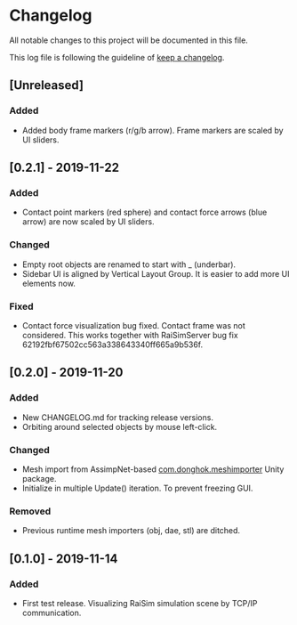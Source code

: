 # Changelog

All notable changes to this project will be documented in this file.

This log file is following the guideline of [keep a changelog](https://keepachangelog.com).

## [Unreleased]
### Added
- Added body frame markers (r/g/b arrow). Frame markers are scaled by UI sliders.

## [0.2.1] - 2019-11-22

### Added
- Contact point markers (red sphere) and contact force arrows (blue arrow) are now scaled by UI sliders.

### Changed
- Empty root objects are renamed to start with _ (underbar). 
- Sidebar UI is aligned by Vertical Layout Group. It is easier to add more UI elements now. 

### Fixed
- Contact force visualization bug fixed. Contact frame was not considered. This works together with RaiSimServer bug fix 62192fbf67502cc563a338643340ff665a9b536f. 

## [0.2.0] - 2019-11-20

### Added 
- New CHANGELOG.md for tracking release versions.  
- Orbiting around selected objects by mouse left-click.

### Changed
- Mesh import from AssimpNet-based [com.donghok.meshimporter](https://github.com/eastskykang/UnityMeshImporter) Unity package.  
- Initialize in multiple Update() iteration. To prevent freezing GUI.

### Removed
- Previous runtime mesh importers (obj, dae, stl) are ditched.

## [0.1.0] - 2019-11-14

### Added 
- First test release. Visualizing RaiSim simulation scene by TCP/IP communication.